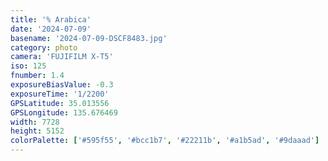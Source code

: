 ```yaml
---
title: '% Arabica'
date: '2024-07-09'
basename: '2024-07-09-DSCF8483.jpg'
category: photo
camera: 'FUJIFILM X-T5'
iso: 125
fnumber: 1.4
exposureBiasValue: -0.3
exposureTime: '1/2200'
GPSLatitude: 35.013556
GPSLongitude: 135.676469
width: 7728
height: 5152
colorPalette: ['#595f55', '#bcc1b7', '#22211b', '#a1b5ad', '#9daaad']
---
```

